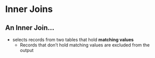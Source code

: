 # Inner Joins

## An Inner Join...
- selects records from two tables that hold **matching values**
  - Records that don’t hold matching values are excluded from the output
